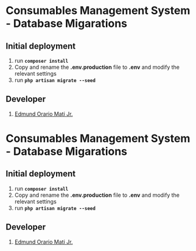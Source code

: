 # Consumables Management System - Database Migarations
## Initial deployment
1. run **`composer install`**
2. Copy and rename the **.env.production** file to **.env** and modify the relevant settings
3. run **`php artisan migrate --seed`**

## Developer

 1. [Edmund Orario Mati Jr.](https://github.com/ejvaux)
# Consumables Management System - Database Migarations
## Initial deployment
1. run **`composer install`**
2. Copy and rename the **.env.production** file to **.env** and modify the relevant settings
3. run **`php artisan migrate --seed`**

## Developer

 1. [Edmund Orario Mati Jr.](https://github.com/ejvaux)
